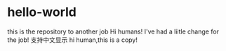 # hello-world
this is the repository to another job
Hi humans!
I've had a liitle change for the job!
支持中文显示
hi human,this is a copy!
